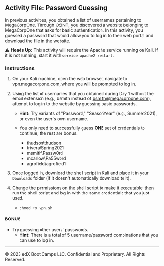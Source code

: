 ## Activity File: Password Guessing

In previous activities, you obtained a list of usernames pertaining to MegaCorpOne. Through OSINT, you discovered a website belonging to MegaCorpOne that asks for basic authentication. In this activity, you guessed a password that would allow you to log in to their web portal and download the file in the website.

:warning: **Heads Up:** This activity will require the Apache service running on Kali. If it is not running, start it with `service apache2 restart`.

### Instructions

1. On your Kali machine, open the web browser, navigate to vpn.megacorpone.com, where you will be prompted to log in.

2. Using the list of usernames that you obtained during Day 1 without the email extension (e.g., bsmith instead of bsmith@megacorpone.com), attempt to log in to the website by guessing basic passwords. 
    - **Hint:** Try variants of "Password," "SeasonYear" (e.g., Summer2021), or even the user's own username. 
    - You only need to successfully guess **ONE** set of credentials to continue; the rest are bonus.

	    - thudson\thudson
	    - trivera\Spring2021
	    - msmith\Passw0rd
	    - mcarlow\Pa55word
	    - agrofield\agrofield1
	
3. Once logged in, download the shell script in Kali and place it in your `Downloads` folder (if it doesn't automatically download to it). 

4. Change the permissions on the shell script to make it executable, then run the shell script and log in with the same credentials that you just used.

	- `chmod +x vpn.sh`

#### BONUS 

- Try guessing other users' passwords. 
   - **Hint:** There is a total of 5 username/password combinations that you can use to log in. 

---
© 2023 edX Boot Camps LLC. Confidential and Proprietary. All Rights Reserved.



